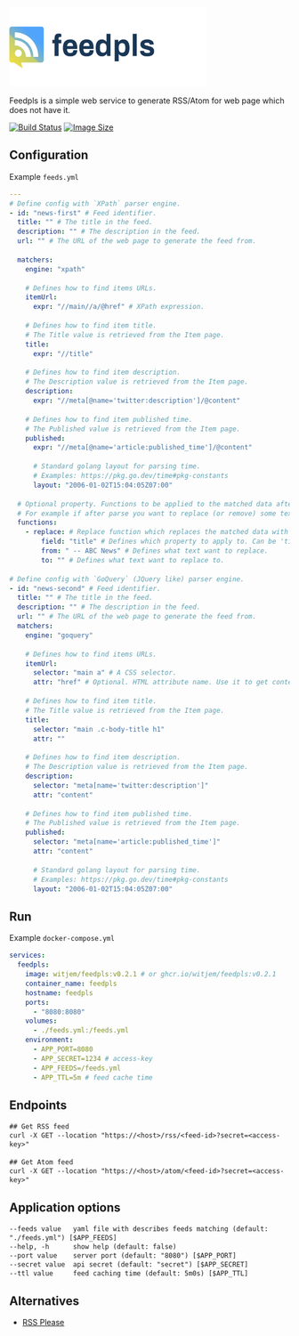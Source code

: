 <img class="logo" src="logo.svg" width="355px" height="142px" alt="FeedPLS"/>

Feedpls is a simple web service to generate RSS/Atom for web page which does not have it.

[![Build Status](https://github.com/witjem/feedpls/actions/workflows/ci.yml/badge.svg)](https://github.com/witjem/feedpls/actions)
[![Image Size](https://img.shields.io/docker/image-size/witjem/feedpls/main)](https://hub.docker.com/r/witjem/feedpls)

## Configuration

Example `feeds.yml`

```yaml
---
# Define config with `XPath` parser engine. 
- id: "news-first" # Feed identifier.
  title: "" # The title in the feed.
  description: "" # The description in the feed.
  url: "" # The URL of the web page to generate the feed from.

  matchers:
    engine: "xpath"
    
    # Defines how to find items URLs.
    itemUrl:
      expr: "//main//a/@href" # XPath expression.

    # Defines how to find item title. 
    # The Title value is retrieved from the Item page.
    title:
      expr: "//title"

    # Defines how to find item description.
    # The Description value is retrieved from the Item page.
    description:
      expr: "//meta[@name='twitter:description']/@content"

    # Defines how to find item published time.
    # The Published value is retrieved from the Item page.
    published:
      expr: "//meta[@name='article:published_time']/@content"

      # Standard golang layout for parsing time. 
      # Examples: https://pkg.go.dev/time#pkg-constants
      layout: "2006-01-02T15:04:05Z07:00"

  # Optional property. Functions to be applied to the matched data after parsing.
  # For example if after parse you want to replace (or remove) some text to another.
  functions: 
    - replace: # Replace function which replaces the matched data with the given value.
        field: "title" # Defines which property to apply to. Can be 'title' or 'description'
        from: " -- ABC News" # Defines what text want to replace. 
        to: "" # Defines what text want to replace to. 
  
# Define config with `GoQuery` (JQuery like) parser engine. 
- id: "news-second" # Feed identifier.
  title: "" # The title in the feed.
  description: "" # The description in the feed.
  url: "" # The URL of the web page to generate the feed from.
  matchers:
    engine: "goquery"
  
    # Defines how to find items URLs.
    itemUrl:
      selector: "main a" # A CSS selector.
      attr: "href" # Optional. HTML attribute name. Use it to get content from attribute.

    # Defines how to find item title. 
    # The Title value is retrieved from the Item page.
    title:
      selector: "main .c-body-title h1"
      attr: ""

    # Defines how to find item description.
    # The Description value is retrieved from the Item page.
    description:
      selector: "meta[name='twitter:description']"
      attr: "content"

    # Defines how to find item published time.
    # The Published value is retrieved from the Item page.
    published:
      selector: "meta[name='article:published_time']"
      attr: "content"

      # Standard golang layout for parsing time. 
      # Examples: https://pkg.go.dev/time#pkg-constants
      layout: "2006-01-02T15:04:05Z07:00" 
```

## Run

Example `docker-compose.yml` 

```yml
services:
  feedpls:
    image: witjem/feedpls:v0.2.1 # or ghcr.io/witjem/feedpls:v0.2.1
    container_name: feedpls
    hostname: feedpls
    ports:
      - "8080:8080"
    volumes:
      - ./feeds.yml:/feeds.yml
    environment:
      - APP_PORT=8080
      - APP_SECRET=1234 # access-key
      - APP_FEEDS=/feeds.yml
      - APP_TTL=5m # feed cache time
```

## Endpoints

```shell
## Get RSS feed
curl -X GET --location "https://<host>/rss/<feed-id>?secret=<access-key>"

## Get Atom feed
curl -X GET --location "https://<host>/atom/<feed-id>?secret=<access-key>"
```

## Application options

```shell
--feeds value   yaml file with describes feeds matching (default: "./feeds.yml") [$APP_FEEDS]
--help, -h      show help (default: false)
--port value    server port (default: "8080") [$APP_PORT]
--secret value  api secret (default: "secret") [$APP_SECRET]
--ttl value     feed caching time (default: 5m0s) [$APP_TTL]
```

## Alternatives

* [RSS Please](https://github.com/wezm/rsspls)
